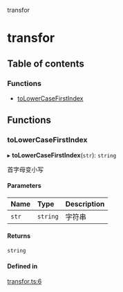 transfor

# transfor

## Table of contents

### Functions

- [toLowerCaseFirstIndex](README.md#tolowercasefirstindex)

## Functions

### toLowerCaseFirstIndex

▸ **toLowerCaseFirstIndex**(`str`): `string`

首字母变小写

#### Parameters

| Name | Type | Description |
| :------ | :------ | :------ |
| `str` | `string` | 字符串 |

#### Returns

`string`

#### Defined in

[transfor.ts:6](https://github.com/xizher/nhz-utils/blob/5b11f4a/src/transfor/transfor.ts#L6)
